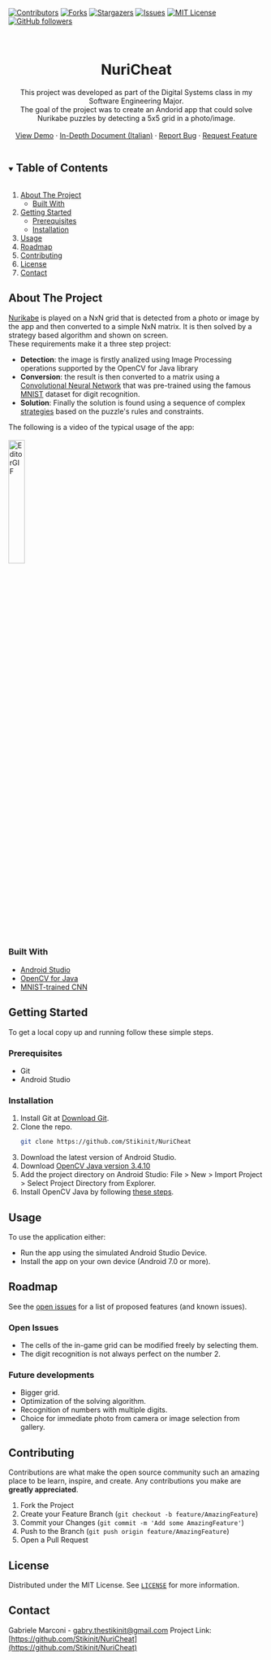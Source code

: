 <!--
*** Thanks for checking out the Best-README-Template. If you have a suggestion
*** that would make this better, please fork the NuriCheat and create a pull request
*** or simply open an issue with the tag "enhancement".
*** Thanks again! Now go create something AMAZING! :D
***
***
***
*** To avoid retyping too much info. Do a search and replace for the following:
*** Stikinit, NuriCheat, twitter_handle, email, project_title, project_description
-->



<!-- PROJECT SHIELDS -->
<!--
*** I'm using markdown "reference style" links for readability.
*** Reference links are enclosed in brackets [ ] instead of parentheses ( ).
*** See the bottom of this document for the declaration of the reference variables
*** for contributors-url, forks-url, etc. This is an optional, concise syntax you may use.
*** https://www.markdownguide.org/basic-syntax/#reference-style-links
-->
[![Contributors][contributors-shield]][contributors-url]
[![Forks][forks-shield]][forks-url]
[![Stargazers][stars-shield]][stars-url]
[![Issues][issues-shield]][issues-url]
[![MIT License][license-shield]][license-url]
[![GitHub followers][github-shield]][github-url]



<!-- PROJECT LOGO -->
<br />
<p align="center">
  <a href="https://github.com/Stikinit/NuriCheat">
  </a>

  <h1 align="center">NuriCheat</h1>

  <p align="center">
    This project was developed as part of the Digital Systems class in my Software Engineering Major. 
    <br />The goal of the project was to create an Andorid app that could solve Nurikabe puzzles by detecting a 5x5 grid in a photo/image. 
    <br /> 
    <br />
    <a href="#demo">View Demo</a>
    ·
    <a href="https://github.com/Stikinit/NuriCheat/blob/master/DocsAndResources/NuriCheatExplanationDocument.pdf">In-Depth Document (Italian)</a>
    ·
    <a href="https://github.com/Stikinit/NuriCheat/issues">Report Bug</a>
    ·
    <a href="https://github.com/Stikinit/NuriCheat/issues">Request Feature</a>
  </p>
</p>



<!-- TABLE OF CONTENTS -->
<details open="open">
  <summary><h2 style="display: inline-block">Table of Contents</h2></summary>
  <ol>
    <li>
      <a href="#about-the-project">About The Project</a>
      <ul>
        <li><a href="#built-with">Built With</a></li>
      </ul>
    </li>
    <li>
      <a href="#getting-started">Getting Started</a>
      <ul>
        <li><a href="#prerequisites">Prerequisites</a></li>
        <li><a href="#installation">Installation</a></li>
      </ul>
    </li>
    <li><a href="#usage">Usage</a></li>
    <li><a href="#roadmap">Roadmap</a></li>
    <li><a href="#contributing">Contributing</a></li>
    <li><a href="#license">License</a></li>
    <li><a href="#contact">Contact</a></li>
  </ol>
</details>



<!-- ABOUT THE PROJECT -->
## About The Project

[Nurikabe](https://www.puzzle-nurikabe.com) is played on a NxN grid that is detected from a photo or image by the app and then converted to a simple NxN matrix. It is then solved by a strategy based algorithm and shown on screen. <br>
These requirements make it a three step project:
* **Detection**: the image is firstly analized using Image Processing operations supported by the OpenCV for Java library
* **Conversion**: the result is then converted to a matrix using a [Convolutional Neural Network](https://github.com/Stikinit/NuriCheat/tree/master/app/src/main/ml) that was pre-trained using the famous [MNIST](https://en.wikipedia.org/wiki/MNIST_database) dataset for digit recognition.
* **Solution**: Finally the solution is found using a sequence of complex [strategies](https://www.conceptispuzzles.com/index.aspx?uri=puzzle/nurikabe/techniques) based on the puzzle's rules and constraints.

<span id="demo">The following is a video of the typical usage of the app:</span>
<br/><br/>
<img src="https://github.com/Stikinit/NuriCheat/blob/master/DocsAndResources/NuriCheatDemo.gif" width="25%" height="25%" alt="EditorGIF"/>



### Built With

* [Android Studio](https://developer.android.com/studio)
* [OpenCV for Java](https://opencv.org/)
* [MNIST-trained CNN](https://tfhub.dev/tensorflow/tfgan/eval/mnist/logits/1)

<!-- GETTING STARTED -->
## Getting Started

To get a local copy up and running follow these simple steps.

### Prerequisites
* Git
* Android Studio

### Installation

1. Install Git at [Download Git](https://git-scm.com/download).
2. Clone the repo.
   ```sh
   git clone https://github.com/Stikinit/NuriCheat
   ```
3. Download the latest version of Android Studio.
4. Download [OpenCV Java version 3.4.10](https://sourceforge.net/projects/opencvlibrary/files/3.4.10/opencv-3.4.10-android-sdk.zip/download)
5. Add the project directory on Android Studio: File > New > Import Project > Select Project Directory from Explorer.
6. Install OpenCV Java by following [these steps](https://medium.com/android-news/a-beginners-guide-to-setting-up-opencv-android-library-on-android-studio-19794e220f3c).



<!-- USAGE EXAMPLES -->
## Usage

To use the application either:
* Run the app using the simulated Android Studio Device.
* Install the app on your own device (Android 7.0 or more).



<!-- ROADMAP -->
## Roadmap

See the [open issues](https://github.com/Stikinit/NuriCheat/issues) for a list of proposed features (and known issues).

### Open Issues
* The cells of the in-game grid can be modified freely by selecting them.
* The digit recognition is not always perfect on the number 2.

### Future developments
* Bigger grid.
* Optimization of the solving algorithm.
* Recognition of numbers with multiple digits.
* Choice for immediate photo from camera or image selection from gallery.



<!-- CONTRIBUTING -->
## Contributing

Contributions are what make the open source community such an amazing place to be learn, inspire, and create. Any contributions you make are **greatly appreciated**.

1. Fork the Project
2. Create your Feature Branch (`git checkout -b feature/AmazingFeature`)
3. Commit your Changes (`git commit -m 'Add some AmazingFeature'`)
4. Push to the Branch (`git push origin feature/AmazingFeature`)
5. Open a Pull Request



<!-- LICENSE -->
## License

Distributed under the MIT License. See [`LICENSE`](https://github.com/Stikinit/NuriCheat/blob/master/LICENSE) for more information.



<!-- CONTACT -->
## Contact

Gabriele Marconi - gabry.thestikinit@gmail.com
Project Link: [https://github.com/Stikinit/NuriCheat](https://github.com/Stikinit/NuriCheat)






<!-- MARKDOWN LINKS & IMAGES -->
<!-- https://www.markdownguide.org/basic-syntax/#reference-style-links -->
[contributors-shield]: https://img.shields.io/github/contributors/Stikinit/NuriCheat.svg?style=for-the-badge
[contributors-url]: https://github.com/Stikinit/NuriCheat/graphs/contributors
[forks-shield]: https://img.shields.io/github/forks/Stikinit/NuriCheat.svg?style=for-the-badge
[forks-url]: https://github.com/Stikinit/NuriCheat/network/members
[stars-shield]: https://img.shields.io/github/stars/Stikinit/NuriCheat.svg?style=for-the-badge
[stars-url]: https://github.com/Stikinit/NuriCheat/stargazers
[issues-shield]: https://img.shields.io/github/issues/Stikinit/NuriCheat.svg?style=for-the-badge
[issues-url]: https://github.com/Stikinit/NuriCheat/issues
[license-shield]: https://img.shields.io/github/license/Stikinit/NuriCheat.svg?style=for-the-badge
[license-url]: https://github.com/Stikinit/NuriCheat/blob/master/LICENSE.txt
[github-shield]: https://img.shields.io/github/followers/Stikinit.svg?style=social&label=Follow
[github-url]: https://github.com/Stikinit

